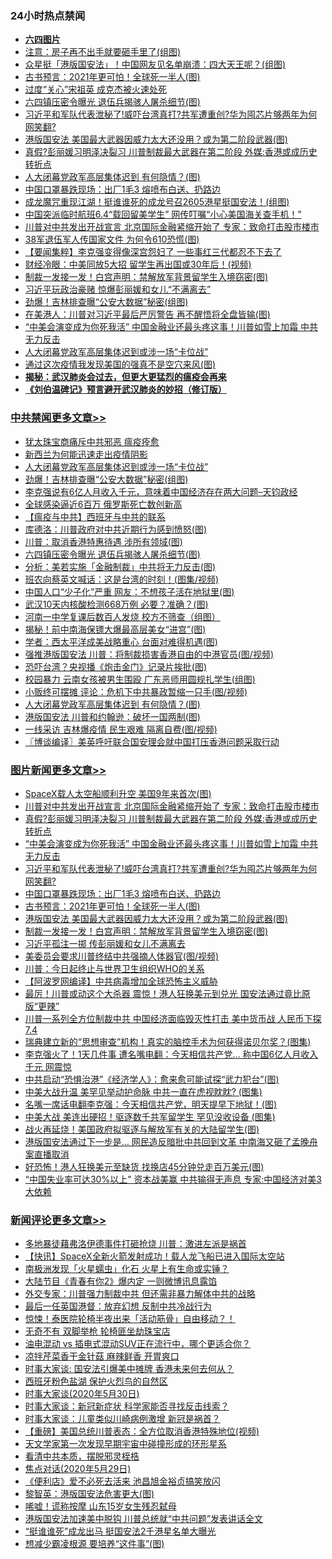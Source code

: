 <div class="catlist">
<h3>24小时热点禁闻</h3>
<ul>
<li><b><a href="64photo" target="_blank">六四图片</a></b></li>
<li><a href="https://github.com/fqnews/bnews/blob/master/cnnews/20200530/1336952.md">注意：房子再不出手就要砸手里了(组图)</a></li>
<li><a href="https://github.com/fqnews/bnews/blob/master/yule/20200530/1336840.md">众星挺「港版国安法」！中国网友见名单崩溃：四大天王呢？(组图)</a></li>
<li><a href="https://github.com/fqnews/bnews/blob/master/topimagenews/20200530/1336912.md">古书预言：2021年更可怕！全球死一半人(图)</a></li>
<li><a href="https://github.com/fqnews/bnews/blob/master/cnnews/20200530/1336737.md">过度“关心”宋祖英 成克杰被火速处死</a></li>
<li><a href="https://github.com/fqnews/bnews/blob/master/cbnews/20200530/1336966.md">六四镇压密令曝光 退伍兵揭骇人屠杀细节(图)</a></li>
<li><a href="https://github.com/fqnews/bnews/blob/master/topimagenews/20200530/1336999.md">习近平和军队代表泄秘了!威吓台湾真打?共军遭重创?华为囤芯片够两年为何网笑翻?</a></li>
<li><a href="https://github.com/fqnews/bnews/blob/master/topimagenews/20200530/1336860.md">港版国安法 美国最大武器因威力太大还没用？或为第二阶段武器(图)</a></li>
<li><a href="https://github.com/fqnews/bnews/blob/master/topimagenews/20200530/1337026.md">真假?彭丽媛习明泽决裂习 川普制裁最大武器在第二阶段 外媒:香港或成历史转折点</a></li>
<li><a href="https://github.com/fqnews/bnews/blob/master/cbnews/20200530/1336866.md">人大闭幕党政军高层集体迟到 有何隐情？(图)</a></li>
<li><a href="https://github.com/fqnews/bnews/blob/master/topimagenews/20200530/1336948.md">中国口罩暴跌现场：出厂1毛3 熔喷布白送、扔路边</a></li>
<li><a href="https://github.com/fqnews/bnews/blob/master/cnnews/hknews/20200530/1336832.md">成龙魔咒重现江湖！挺谁谁死的成龙号召2605港星挺国安法！(组图)</a></li>
<li><a href="https://github.com/fqnews/bnews/blob/master/headline/20200530/1337022.md">中国突派临时航班6.4“载回留美学生” 网传叮嘱“小心美国海关查手机！”</a></li>
<li><a href="https://github.com/fqnews/bnews/blob/master/topimagenews/20200530/1337051.md">川普对中共发出开战宣言 北京国际金融紧缩开始了 专家：致命打击股市楼市</a></li>
<li><a href="https://github.com/fqnews/bnews/blob/master/cbnews/20200530/1336847.md">38军退伍军人传国家文件 为何令610恐慌(图)</a></li>
<li><a href="https://github.com/fqnews/bnews/blob/master/comments/20200530/1336899.md">【要闻集粹】李克强变得像深宫怨妇了 一些事红三代都忍不下去了</a></li>
<li><a href="https://github.com/fqnews/bnews/blob/master/cnnews/20200530/1336738.md">财经冷眼：中美同放5大招 留学生再出国或30年后！(视频)</a></li>
<li><a href="https://github.com/fqnews/bnews/blob/master/topimagenews/20200530/1336772.md">制裁一发接一发！白宫声明：禁解放军背景留学生入境窃密(图)</a></li>
<li><a href="https://github.com/fqnews/bnews/blob/master/comments/20200530/1336764.md">习近平玩政治豪赌 惊爆彭丽媛和女儿“不满离去”</a></li>
<li><a href="https://github.com/fqnews/bnews/blob/master/cbnews/20200530/1337035.md">劲爆！吉林排查曝“公安大数据”秘密(组图)</a></li>
<li><a href="https://github.com/fqnews/bnews/blob/master/cnnews/hknews/20200530/1336861.md">在美港人：川普对习近平最后严厉警告 再不醒悟将全盘皆输(图)</a></li>
<li><a href="https://github.com/fqnews/bnews/blob/master/topimagenews/20200530/1337000.md">“中美会演变成为你死我活” 中国金融业还最头疼这事！川普如雪上加霜 中共无力反击</a></li>
<li><a href="https://github.com/fqnews/bnews/blob/master/cbnews/20200530/1337037.md">人大闭幕党政军高层集体迟到或涉一场“卡位战”</a></li>
<li><a href="https://github.com/fqnews/bnews/blob/master/comments/20200530/1336751.md">通过这次疫情我发现美国的强真不是空穴来风(图)</a></li>
<li><b><a href="https://github.com/fqnews/bnews/blob/master/comments/20200211/1275071.md" target="_blank">揭秘：武汉肺炎会过去，但更大更猛烈的瘟疫会再来</a></b></li>
<li><b><a href="https://github.com/fqnews/bnews/blob/master/comments/20200207/1272816.md" target="_blank">《刘伯温碑记》预言避开武汉肺炎的妙招（修订版）</a></b></li>
</ul>
</div>

<div class="catlist">
<h3><a href="https://github.com/fqnews/bnews/blob/master/cbnews/" target="_blank">中共禁闻</a><span><a href="https://github.com/fqnews/bnews/blob/master/cbnews/" target="_blank" rel="nofollow">更多文章>></a></span></h3>
<ul>
<li><a href="https://github.com/fqnews/bnews/blob/master/cbnews/20200530/1336890.md" target="_blank">犹太珠宝商痛斥中共邪恶 瘟疫痊愈</a></li>
<li><a href="https://github.com/fqnews/bnews/blob/master/cbnews/20200530/1336892.md" target="_blank">新西兰为何能迅速走出疫情阴影</a></li>
<li><a href="https://github.com/fqnews/bnews/blob/master/cbnews/20200530/1337037.md" target="_blank">人大闭幕党政军高层集体迟到或涉一场“卡位战”</a></li>
<li><a href="https://github.com/fqnews/bnews/blob/master/cbnews/20200530/1337035.md" target="_blank">劲爆！吉林排查曝“公安大数据”秘密(组图)</a></li>
<li><a href="https://github.com/fqnews/bnews/blob/master/cbnews/20200530/1337031.md" target="_blank">李克强说有6亿人月收入千元，意味着中国经济存在两大问题&#8211;天钧政经</a></li>
<li><a href="https://github.com/fqnews/bnews/blob/master/cbnews/20200530/1336985.md" target="_blank">全球感染逼近6百万 俄罗斯死亡数创新高</a></li>
<li><a href="https://github.com/fqnews/bnews/blob/master/cbnews/20200530/1336986.md" target="_blank">【瘟疫与中共】西班牙与中共的联系</a></li>
<li><a href="https://github.com/fqnews/bnews/blob/master/cbnews/20200530/1336989.md" target="_blank">库德洛：川普政府对中共近期行为感到愤怒(图)</a></li>
<li><a href="https://github.com/fqnews/bnews/blob/master/cbnews/20200530/1336988.md" target="_blank">川普：取消香港特惠待遇 涉所有领域(图)</a></li>
<li><a href="https://github.com/fqnews/bnews/blob/master/cbnews/20200530/1336966.md" target="_blank">六四镇压密令曝光 退伍兵揭骇人屠杀细节(图)</a></li>
<li><a href="https://github.com/fqnews/bnews/blob/master/cbnews/20200530/1336956.md" target="_blank">分析：美若实施「金融制裁」中共将无力反击(图)</a></li>
<li><a href="https://github.com/fqnews/bnews/blob/master/cbnews/20200530/1336951.md" target="_blank">班农向蔡英文喊话：这是台湾的时刻！(图集/视频)</a></li>
<li><a href="https://github.com/fqnews/bnews/blob/master/cbnews/20200530/1336950.md" target="_blank">中国人口“少子化”严重 网友：不想孩子活在地狱里(图)</a></li>
<li><a href="https://github.com/fqnews/bnews/blob/master/cbnews/20200530/1336940.md" target="_blank">武汉10天内核酸检测668万例 必要？准确？(图)</a></li>
<li><a href="https://github.com/fqnews/bnews/blob/master/cbnews/20200530/1336924.md" target="_blank">河南一中学复课后数百人发烧 校方不筛查（组图）</a></li>
<li><a href="https://github.com/fqnews/bnews/blob/master/cbnews/20200530/1336913.md" target="_blank">揭秘！前中南海保镖大爆最高层美女“进宫”(图)</a></li>
<li><a href="https://github.com/fqnews/bnews/blob/master/cbnews/20200530/1336906.md" target="_blank">学者：西太平洋成美战略重心 台面对难得机遇(图)</a></li>
<li><a href="https://github.com/fqnews/bnews/blob/master/cbnews/20200530/1336881.md" target="_blank">强推港版国安法 川普：将制裁损害香港自由的中港官员(图/视频)</a></li>
<li><a href="https://github.com/fqnews/bnews/blob/master/cbnews/20200530/1336877.md" target="_blank">恐吓台湾？央视播《炮击金门》记录片挨批(图)</a></li>
<li><a href="https://github.com/fqnews/bnews/blob/master/cbnews/20200530/1336876.md" target="_blank">校园暴力 云南女孩被男生围殴 广东恶师用圆规扎学生(组图)</a></li>
<li><a href="https://github.com/fqnews/bnews/blob/master/cbnews/20200530/1336870.md" target="_blank">小贩终可摆摊 评论：危机下中共暴政暂缩一只手(图/视频)</a></li>
<li><a href="https://github.com/fqnews/bnews/blob/master/cbnews/20200530/1336866.md" target="_blank">人大闭幕党政军高层集体迟到 有何隐情？(图)</a></li>
<li><a href="https://github.com/fqnews/bnews/blob/master/cbnews/20200530/1336854.md" target="_blank">港版国安法 川普和约翰逊：破坏一国两制(图)</a></li>
<li><a href="https://github.com/fqnews/bnews/blob/master/cbnews/20200530/1336853.md" target="_blank">一线采访 吉林爆疫情 民生艰难 隔离自费(图/视频)</a></li>
<li><a href="https://github.com/fqnews/bnews/blob/master/cbnews/20200530/1336850.md" target="_blank">〖博谈编译〗美英呼吁联合国安理会就中国打压香港问题采取行动</a></li>

</ul>
</div>
<div class="catlist">
<h3><a href="https://github.com/fqnews/bnews/blob/master/topimagenews/" target="_blank">图片新闻</a><span><a href="https://github.com/fqnews/bnews/blob/master/topimagenews/" target="_blank" rel="nofollow">更多文章>></a></span></h3>
<ul>
<li><a href="https://github.com/fqnews/bnews/blob/master/topimagenews/20200531/1337132.md" target="_blank">SpaceX载人太空船顺利升空 美国9年来首次(图)</a></li>
<li><a href="https://github.com/fqnews/bnews/blob/master/topimagenews/20200530/1337051.md" target="_blank">川普对中共发出开战宣言 北京国际金融紧缩开始了 专家：致命打击股市楼市</a></li>
<li><a href="https://github.com/fqnews/bnews/blob/master/topimagenews/20200530/1337026.md" target="_blank">真假?彭丽媛习明泽决裂习 川普制裁最大武器在第二阶段 外媒:香港或成历史转折点</a></li>
<li><a href="https://github.com/fqnews/bnews/blob/master/topimagenews/20200530/1337000.md" target="_blank">“中美会演变成为你死我活” 中国金融业还最头疼这事！川普如雪上加霜 中共无力反击</a></li>
<li><a href="https://github.com/fqnews/bnews/blob/master/topimagenews/20200530/1336999.md" target="_blank">习近平和军队代表泄秘了!威吓台湾真打?共军遭重创?华为囤芯片够两年为何网笑翻?</a></li>
<li><a href="https://github.com/fqnews/bnews/blob/master/topimagenews/20200530/1336948.md" target="_blank">中国口罩暴跌现场：出厂1毛3 熔喷布白送、扔路边</a></li>
<li><a href="https://github.com/fqnews/bnews/blob/master/topimagenews/20200530/1336912.md" target="_blank">古书预言：2021年更可怕！全球死一半人(图)</a></li>
<li><a href="https://github.com/fqnews/bnews/blob/master/topimagenews/20200530/1336860.md" target="_blank">港版国安法 美国最大武器因威力太大还没用？或为第二阶段武器(图)</a></li>
<li><a href="https://github.com/fqnews/bnews/blob/master/topimagenews/20200530/1336772.md" target="_blank">制裁一发接一发！白宫声明：禁解放军背景留学生入境窃密(图)</a></li>
<li><a href="https://github.com/fqnews/bnews/blob/master/topimagenews/20200530/1336686.md" target="_blank">习近平孤注一掷 传彭丽媛和女儿不满离去</a></li>
<li><a href="https://github.com/fqnews/bnews/blob/master/topimagenews/20200530/1336685.md" target="_blank">美委员会要求川普终结中共强摘人体器官(图/视频)</a></li>
<li><a href="https://github.com/fqnews/bnews/blob/master/topimagenews/20200530/1336680.md" target="_blank">川普：今日起终止与世界卫生组织WHO的关系</a></li>
<li><a href="https://github.com/fqnews/bnews/blob/master/topimagenews/20200529/1336547.md" target="_blank">【阿波罗网编译】中共病毒增加全球恐怖主义威胁</a></li>
<li><a href="https://github.com/fqnews/bnews/blob/master/topimagenews/20200529/1336516.md" target="_blank">最厉！川普或动这个大杀器 震惊！港人狂换美元到兑光 国安法通过竟比原版“更辣”</a></li>
<li><a href="https://github.com/fqnews/bnews/blob/master/topimagenews/20200529/1336492.md" target="_blank">川普一系列全方位制裁中共 中国经济面临毁灭性打击 美中货币战 人民币下探7.4</a></li>
<li><a href="https://github.com/fqnews/bnews/blob/master/topimagenews/20200529/1336416.md" target="_blank">瑞典建立新的“思想审查”机构！真实的脑控手术为何获得诺贝尔奖？(图集)</a></li>
<li><a href="https://github.com/fqnews/bnews/blob/master/topimagenews/20200529/1336410.md" target="_blank">李克强火了！1天几件事 遭名嘴电翻：今天相信共产党&#8230; 称中国6亿人月收入千元 网震惊</a></li>
<li><a href="https://github.com/fqnews/bnews/blob/master/topimagenews/20200529/1336369.md" target="_blank">中共启动“恐惧治港”《经济学人》：愈来愈可能试探“武力犯台”(图)</a></li>
<li><a href="https://github.com/fqnews/bnews/blob/master/topimagenews/20200529/1336359.md" target="_blank">中美大战升温 美罕见举动护命脉 中共一直在虎视眈眈? (图集)</a></li>
<li><a href="https://github.com/fqnews/bnews/blob/master/topimagenews/20200529/1336306.md" target="_blank">名嘴一席话电翻李克强：今天相信共产党，明天提早下地狱！(图)</a></li>
<li><a href="https://github.com/fqnews/bnews/blob/master/topimagenews/20200529/1336294.md" target="_blank">中美大战 美连出硬招！驱逐数千共军留学生 罕见没收设备 (图集)</a></li>
<li><a href="https://github.com/fqnews/bnews/blob/master/topimagenews/20200528/1335989.md" target="_blank">战火再延烧！美国政府拟驱逐与解放军有关的大陆留学生(图)</a></li>
<li><a href="https://github.com/fqnews/bnews/blob/master/topimagenews/20200528/1335979.md" target="_blank">港版国安法通过下一步是&#8230; 网民造反暗批中共回到文革 中南海又砸了孟晚舟案直播取消</a></li>
<li><a href="https://github.com/fqnews/bnews/blob/master/topimagenews/20200528/1335978.md" target="_blank">好恐怖！港人狂换美元至缺货 找换店45分钟兑走百万美元(图)</a></li>
<li><a href="https://github.com/fqnews/bnews/blob/master/topimagenews/20200528/1335900.md" target="_blank">“中国失业率可达30%以上” 资本战美赢 中共输得无声息 专家:中国经济对美3大依赖</a></li>

</ul>
</div>
<div class="catlist">
<h3><a href="https://github.com/fqnews/bnews/blob/master/comments/" target="_blank">新闻评论</a><span><a href="https://github.com/fqnews/bnews/blob/master/comments/" target="_blank" rel="nofollow">更多文章>></a></span></h3>
<ul>
<li><a href="https://github.com/fqnews/bnews/blob/master/comments/20200531/1337154.md" target="_blank">多地暴徒藉弗洛伊德事件打砸抢烧 川普：激进左派是祸首</a></li>
<li><a href="https://github.com/fqnews/bnews/blob/master/comments/20200531/1337151.md" target="_blank">【快讯】SpaceX全新火箭发射成功！载人龙飞船已进入国际太空站</a></li>
<li><a href="https://github.com/fqnews/bnews/blob/master/comments/20200531/1337144.md" target="_blank">南极洲发现「火星蠕虫」化石 火星上有生命或实锤？</a></li>
<li><a href="https://github.com/fqnews/bnews/blob/master/comments/20200531/1337139.md" target="_blank">大陆节目《青春有你2》爆内定  一则微博讯息露馅</a></li>
<li><a href="https://github.com/fqnews/bnews/blob/master/comments/20200531/1337128.md" target="_blank">外交专家：川普强力制裁中共 但还需非暴力解体中共的战略</a></li>
<li><a href="https://github.com/fqnews/bnews/blob/master/comments/20200531/1337125.md" target="_blank">最后一任英国港督：放弃幻想 反制中共冷战行为</a></li>
<li><a href="https://github.com/fqnews/bnews/blob/master/comments/20200531/1337122.md" target="_blank">惊悚！泰医院轮椅半夜出来「活动筋骨」自由移动？！</a></li>
<li><a href="https://github.com/fqnews/bnews/blob/master/comments/20200531/1337121.md" target="_blank">无奇不有 双脚举枪 轮椅匪坐劫珠宝店</a></li>
<li><a href="https://github.com/fqnews/bnews/blob/master/comments/20200531/1337116.md" target="_blank">油电混动 vs 插电式混动SUV正在流行中，哪个更适合你？</a></li>
<li><a href="https://github.com/fqnews/bnews/blob/master/comments/20200531/1337103.md" target="_blank">凉拌芹菜香干金针菇 麻辣鲜香 开胃爽口</a></li>
<li><a href="https://github.com/fqnews/bnews/blob/master/comments/20200531/1337094.md" target="_blank">时事大家谈:&#160;国安法引爆美中摊牌 香港未来何去何从？</a></li>
<li><a href="https://github.com/fqnews/bnews/blob/master/comments/20200531/1337091.md" target="_blank">西班牙粉色盐湖 保护火烈鸟的自然区</a></li>
<li><a href="https://github.com/fqnews/bnews/blob/master/comments/20200530/1337053.md" target="_blank">时事大家谈(2020年5月30日)</a></li>
<li><a href="https://github.com/fqnews/bnews/blob/master/comments/20200530/1337052.md" target="_blank">时事大家谈：新冠新症状 科学家能否寻找反击线索？</a></li>
<li><a href="https://github.com/fqnews/bnews/blob/master/comments/20200530/1337046.md" target="_blank">时事大家谈：儿童类似川崎病例激增 新冠是祸首？</a></li>
<li><a href="https://github.com/fqnews/bnews/blob/master/comments/20200530/1337045.md" target="_blank">【重磅】美国总统川普表态：全方位取消香港特殊地位(视频)</a></li>
<li><a href="https://github.com/fqnews/bnews/blob/master/comments/20200530/1337038.md" target="_blank">天文学家第一次发现早期宇宙中碰撞形成的环形星系</a></li>
<li><a href="https://github.com/fqnews/bnews/blob/master/comments/20200530/1336894.md" target="_blank">看清中共本质，摆脱邪灵桎梏</a></li>
<li><a href="https://github.com/fqnews/bnews/blob/master/comments/20200530/1337030.md" target="_blank">焦点对话(2020年5月29日)</a></li>
<li><a href="https://github.com/fqnews/bnews/blob/master/comments/20200530/1337018.md" target="_blank">《便利店》爱不必死去活来 池昌旭金裕贞搞笑放闪</a></li>
<li><a href="https://github.com/fqnews/bnews/blob/master/comments/20200530/1336990.md" target="_blank">黎智英：港版国安法危害更大(图)</a></li>
<li><a href="https://github.com/fqnews/bnews/blob/master/comments/20200530/1336980.md" target="_blank">唏嘘！谎称按摩  山东15岁女生残忍弑母</a></li>
<li><a href="https://github.com/fqnews/bnews/blob/master/comments/20200530/1336979.md" target="_blank">港版国安法加速美中脱钩 川普总统就“中共问题”发表讲话全文</a></li>
<li><a href="https://github.com/fqnews/bnews/blob/master/comments/20200530/1336977.md" target="_blank">“挺谁谁死”成龙出马  挺国安法2千港星名单大曝光</a></li>
<li><a href="https://github.com/fqnews/bnews/blob/master/comments/20200530/1336965.md" target="_blank">想减少霸凌根源 要培养“这件事”(图)</a></li>

</ul>
</div>